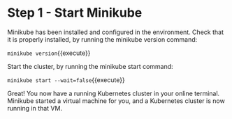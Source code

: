 # Step 1 - Start Minikube
Minikube has been installed and configured in the environment. Check that it is properly installed, by running the minikube version command:

`minikube version`{{execute}}

Start the cluster, by running the minikube start command:

`minikube start --wait=false`{{execute}}

Great! You now have a running Kubernetes cluster in your online terminal. Minikube started a virtual machine for you, and a Kubernetes cluster is now running in that VM.
